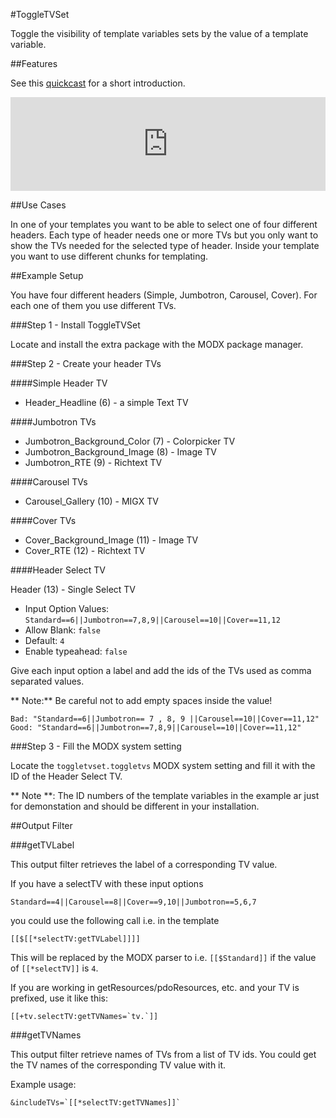 #ToggleTVSet

Toggle the visibility of template variables sets by the value of a template
variable.

##Features

See this [quickcast](http://quick.as/dvdkfjwo) for a short 
introduction.

<iframe name="quickcast" src="http://quick.as/embed/dvdkfjwo" scrolling="no" frameborder="0" width="100%" allowfullscreen></iframe><script src="http://quick.as/embed/script/1.57"></script>

##Use Cases

In one of your templates you want to be able to select one of four different
headers. Each type of header needs one or more TVs but you only want to show
the TVs needed for the selected type of header. Inside your template you want
to use different chunks for templating.

##Example Setup

You have four different headers (Simple, Jumbotron, Carousel, Cover). For each
one of them you use different TVs.

###Step 1 - Install ToggleTVSet
 
Locate and install the extra package with the MODX package manager.

###Step 2 - Create your header TVs

####Simple Header TV

* Header_Headline (6) - a simple Text TV

####Jumbotron TVs

* Jumbotron_Background_Color (7) - Colorpicker TV
* Jumbotron_Background_Image (8) - Image TV
* Jumbotron_RTE (9) - Richtext TV

####Carousel TVs

* Carousel_Gallery (10) - MIGX TV

####Cover TVs

* Cover_Background_Image (11) - Image TV
* Cover_RTE (12) - Richtext TV

####Header Select TV

Header (13) - Single Select TV

* Input Option Values: `Standard==6||Jumbotron==7,8,9||Carousel==10||Cover==11,12`
* Allow Blank: `false`
* Default: `4`
* Enable typeahead: `false`

Give each input option a label and add the ids of the TVs used as comma
separated values.

** Note:**  Be careful not to add empty spaces inside the value!

```
Bad: "Standard==6||Jumbotron== 7 , 8, 9 ||Carousel==10||Cover==11,12"
Good: "Standard==6||Jumbotron==7,8,9||Carousel==10||Cover==11,12"
```

###Step 3 - Fill the MODX system setting

Locate the `toggletvset.toggletvs` MODX system setting and fill it with the ID
of the Header Select TV.

** Note **: The ID numbers of the template variables in the example ar just for
demonstation and should be different in your installation.

##Output Filter

###getTVLabel

This output filter retrieves the label of a corresponding TV value.

If you have a selectTV with these input options

```
Standard==4||Carousel==8||Cover==9,10||Jumbotron==5,6,7
```

you could use the following call i.e. in the template

```
[[$[[*selectTV:getTVLabel]]]]
```

This will be replaced by the MODX parser to i.e.
`[[$Standard]]` if the value of `[[*selectTV]]` is `4`.

If you are working in getResources/pdoResources, etc. and your TV is prefixed, 
use it like this:

```
[[+tv.selectTV:getTVNames=`tv.`]]
```

###getTVNames

This output filter retrieve names of TVs from a list of TV ids. You could get
the TV names of the corresponding TV value with it.

Example usage:

```
&includeTVs=`[[*selectTV:getTVNames]]`
```
